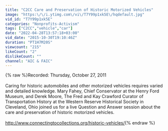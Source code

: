 ```yaml
---
title: "C2CC Care and Preservation of Historic Motorized Vehicles"
image: "https:\/\/i.ytimg.com\/vi\/T7Y99p1xk5E\/hqdefault.jpg"
vid_id: "T7Y99p1xk5E"
categories: "Nonprofits-Activism"
tags: ["C2CC","vehicle","car"]
date: "2022-04-28T13:57:18+03:00"
vid_date: "2015-10-30T19:10:46Z"
duration: "PT1H7M20S"
viewcount: "215"
likeCount: "2"
dislikeCount: ""
channel: "AIC & FAIC"
---
```

{% raw %}Recorded: Thursday, October 27, 2011<br /><br />Caring for historic automobiles and other motorized vehicles requires varied and detailed knowledge. Mary Fahey, Chief Conservator at the Henry Ford Museum, and Derek Moore, The Fred and Kay Crawford Curator of Transportation History at the Western Reserve Historical Society in Cleveland, Ohio joined us for a live Question and Answer session about the care and preservation of historic motorized vehicles.<br /><br /><a rel="nofollow" target="blank" href="http://www.connectingtocollections.org/historic-vehicles/">http://www.connectingtocollections.org/historic-vehicles/</a>{% endraw %}
